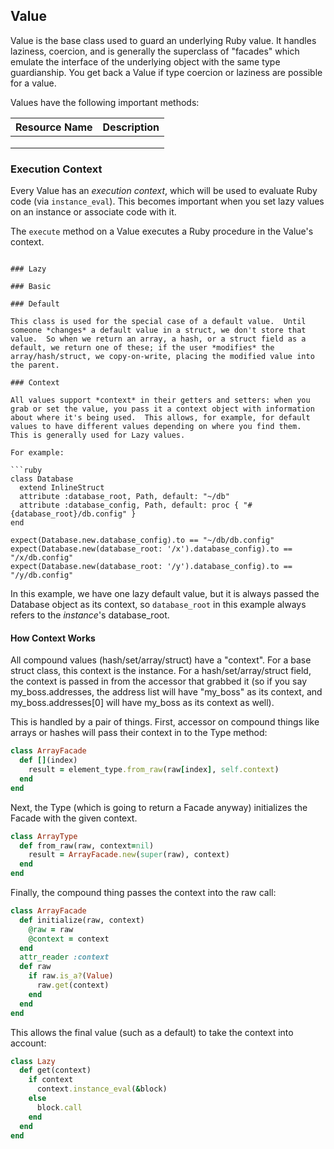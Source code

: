 Value
-----

Value is the base class used to guard an underlying Ruby value.  It handles laziness, coercion, and is generally the superclass of "facades" which emulate the interface of the underlying object with the same type guardianship.  You get back a Value if type coercion or laziness are possible for a value.

Values have the following important methods:

| Resource Name | Description |
|---------------|-------------|
|               |             |
|               |             |
|               |             |

### Execution Context

Every Value has an *execution context*, which will be used to evaluate Ruby code (via `instance_eval`).  This becomes important when you set lazy values on an instance or associate code with it.

The `execute` method on a Value executes a Ruby procedure in the Value's context.

```Value.execute(&proc)

### Lazy

### Basic

### Default

This class is used for the special case of a default value.  Until someone *changes* a default value in a struct, we don't store that value.  So when we return an array, a hash, or a struct field as a default, we return one of these; if the user *modifies* the array/hash/struct, we copy-on-write, placing the modified value into the parent.

### Context

All values support *context* in their getters and setters: when you grab or set the value, you pass it a context object with information about where it's being used.  This allows, for example, for default values to have different values depending on where you find them.  This is generally used for Lazy values.

For example:

```ruby
class Database
  extend InlineStruct
  attribute :database_root, Path, default: "~/db"
  attribute :database_config, Path, default: proc { "#{database_root}/db.config" }
end

expect(Database.new.database_config).to == "~/db/db.config"
expect(Database.new(database_root: '/x').database_config).to == "/x/db.config"
expect(Database.new(database_root: '/y').database_config).to == "/y/db.config"
```

In this example, we have one lazy default value, but it is always passed the Database object as its context, so `database_root` in this example always refers to the *instance*'s database_root.

#### How Context Works

All compound values (hash/set/array/struct) have a "context".  For a base struct class, this context is the instance.  For a hash/set/array/struct field, the context is passed in from the accessor that grabbed it (so if you say my_boss.addresses, the address list will have "my_boss" as its context, and my_boss.addresses[0] will have my_boss as its context as well).

This is handled by a pair of things.  First, accessor on compound things like arrays or hashes will pass their context in to the Type method:

```ruby
class ArrayFacade
  def [](index)
    result = element_type.from_raw(raw[index], self.context)
  end
end
```

Next, the Type (which is going to return a Facade anyway) initializes the Facade with the given context.

```ruby
class ArrayType
  def from_raw(raw, context=nil)
    result = ArrayFacade.new(super(raw), context)
  end
end
```

Finally, the compound thing passes the context into the raw call:

```ruby
class ArrayFacade
  def initialize(raw, context)
    @raw = raw
    @context = context
  end
  attr_reader :context
  def raw
    if raw.is_a?(Value)
      raw.get(context)
    end
  end
end
```

This allows the final value (such as a default) to take the context into account:

```ruby
class Lazy
  def get(context)
    if context
      context.instance_eval(&block)
    else
      block.call
    end
  end
end
```
